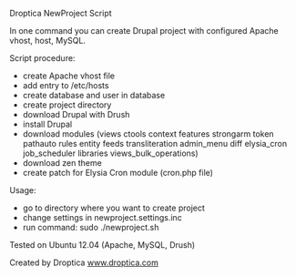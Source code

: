 Droptica NewProject Script

In one command you can create Drupal project with configured Apache vhost, host, MySQL.

Script procedure:
* create Apache vhost file
* add entry to /etc/hosts
* create database and user in database
* create project directory
* download Drupal with Drush
* install Drupal
* download modules (views ctools context features strongarm token pathauto rules entity feeds transliteration admin_menu diff elysia_cron job_scheduler libraries views_bulk_operations)
* download zen theme
* create patch for Elysia Cron module (cron.php file)

Usage:
* go to directory where you want to create project
* change settings in newproject.settings.inc
* run command: sudo ./newproject.sh

Tested on Ubuntu 12.04 (Apache, MySQL, Drush)

Created by Droptica www.droptica.com
